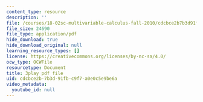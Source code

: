```yaml
---
content_type: resource
description: ''
file: /courses/18-02sc-multivariable-calculus-fall-2010/cdcbce2b7b3d91fbc9f7a0e0c5e9be6a_I2Z6K_g5kpc.pdf
file_size: 24690
file_type: application/pdf
hide_download: true
hide_download_original: null
learning_resource_types: []
license: https://creativecommons.org/licenses/by-nc-sa/4.0/
ocw_type: OCWFile
resourcetype: Document
title: 3play pdf file
uid: cdcbce2b-7b3d-91fb-c9f7-a0e0c5e9be6a
video_metadata:
  youtube_id: null
---
```

